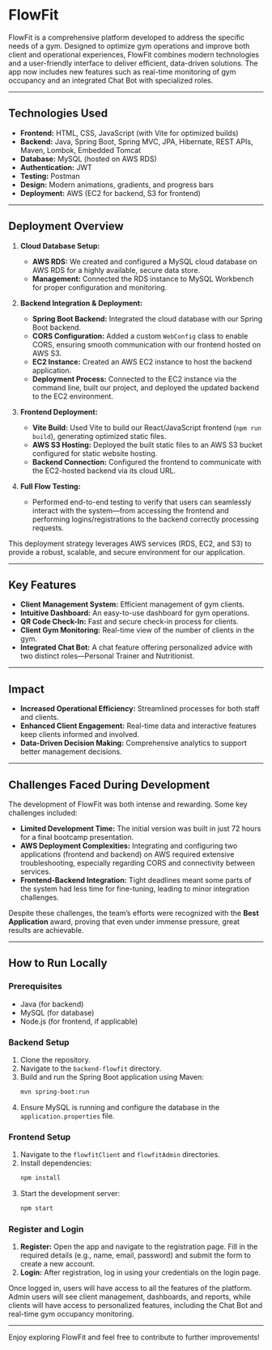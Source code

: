 # FlowFit

FlowFit is a comprehensive platform developed to address the specific needs of a gym. Designed to optimize gym operations and improve both client and operational experiences, FlowFit combines modern technologies and a user-friendly interface to deliver efficient, data-driven solutions. The app now includes new features such as real-time monitoring of gym occupancy and an integrated Chat Bot with specialized roles.

---

## Technologies Used

- **Frontend:** HTML, CSS, JavaScript (with Vite for optimized builds)
- **Backend:** Java, Spring Boot, Spring MVC, JPA, Hibernate, REST APIs, Maven, Lombok, Embedded Tomcat
- **Database:** MySQL (hosted on AWS RDS)
- **Authentication:** JWT
- **Testing:** Postman
- **Design:** Modern animations, gradients, and progress bars
- **Deployment:** AWS (EC2 for backend, S3 for frontend)

---

## Deployment Overview

1. **Cloud Database Setup:**  
   - **AWS RDS:** We created and configured a MySQL cloud database on AWS RDS for a highly available, secure data store.  
   - **Management:** Connected the RDS instance to MySQL Workbench for proper configuration and monitoring.

2. **Backend Integration & Deployment:**  
   - **Spring Boot Backend:** Integrated the cloud database with our Spring Boot backend.  
   - **CORS Configuration:** Added a custom `WebConfig` class to enable CORS, ensuring smooth communication with our frontend hosted on AWS S3.  
   - **EC2 Instance:** Created an AWS EC2 instance to host the backend application.  
   - **Deployment Process:** Connected to the EC2 instance via the command line, built our project, and deployed the updated backend to the EC2 environment.

3. **Frontend Deployment:**  
   - **Vite Build:** Used Vite to build our React/JavaScript frontend (`npm run build`), generating optimized static files.  
   - **AWS S3 Hosting:** Deployed the built static files to an AWS S3 bucket configured for static website hosting.  
   - **Backend Connection:** Configured the frontend to communicate with the EC2-hosted backend via its cloud URL.

4. **Full Flow Testing:**  
   - Performed end-to-end testing to verify that users can seamlessly interact with the system—from accessing the frontend and performing logins/registrations to the backend correctly processing requests.

This deployment strategy leverages AWS services (RDS, EC2, and S3) to provide a robust, scalable, and secure environment for our application.

---

## Key Features

- **Client Management System:** Efficient management of gym clients.
- **Intuitive Dashboard:** An easy-to-use dashboard for gym operations.
- **QR Code Check-In:** Fast and secure check-in process for clients.
- **Client Gym Monitoring:** Real-time view of the number of clients in the gym.
- **Integrated Chat Bot:** A chat feature offering personalized advice with two distinct roles—Personal Trainer and Nutritionist.

---

## Impact

- **Increased Operational Efficiency:** Streamlined processes for both staff and clients.
- **Enhanced Client Engagement:** Real-time data and interactive features keep clients informed and involved.
- **Data-Driven Decision Making:** Comprehensive analytics to support better management decisions.

---

## Challenges Faced During Development

The development of FlowFit was both intense and rewarding. Some key challenges included:

- **Limited Development Time:** The initial version was built in just 72 hours for a final bootcamp presentation.
- **AWS Deployment Complexities:** Integrating and configuring two applications (frontend and backend) on AWS required extensive troubleshooting, especially regarding CORS and connectivity between services.
- **Frontend-Backend Integration:** Tight deadlines meant some parts of the system had less time for fine-tuning, leading to minor integration challenges.

Despite these challenges, the team’s efforts were recognized with the **Best Application** award, proving that even under immense pressure, great results are achievable.

---

## How to Run Locally

### Prerequisites
- Java (for backend)
- MySQL (for database)
- Node.js (for frontend, if applicable)

### Backend Setup
1. Clone the repository.
2. Navigate to the `backend-flowfit` directory.
3. Build and run the Spring Boot application using Maven:
   ```bash
   mvn spring-boot:run
   ```
4. Ensure MySQL is running and configure the database in the `application.properties` file.

### Frontend Setup
1. Navigate to the `flowfitClient` and `flowfitAdmin` directories.
2. Install dependencies:
   ```bash
   npm install
   ```
3. Start the development server:
   ```bash
   npm start
   ```

### Register and Login
1. **Register:** Open the app and navigate to the registration page. Fill in the required details (e.g., name, email, password) and submit the form to create a new account.
2. **Login:** After registration, log in using your credentials on the login page.

Once logged in, users will have access to all the features of the platform. Admin users will see client management, dashboards, and reports, while clients will have access to personalized features, including the Chat Bot and real-time gym occupancy monitoring.

---

Enjoy exploring FlowFit and feel free to contribute to further improvements!


